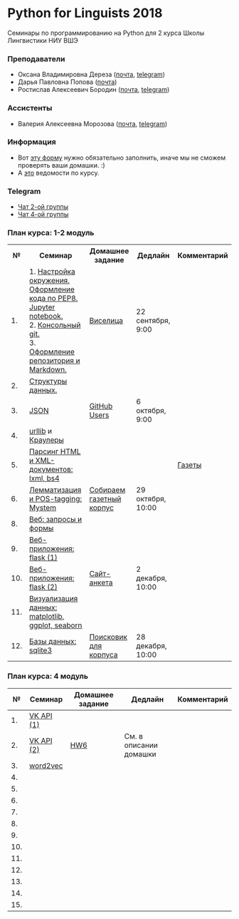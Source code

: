# Python for Linguists 2018

Семинары по программированию на Python для 2 курса Школы Лингвистики НИУ ВШЭ
### Преподаватели
* Оксана Владимировна Дереза ([почта](mailto:oksana.dereza@gmail.com), [telegram](https://t.me/ancatmara))
* Дарья Павловна Попова ([почта](mailto:daschapopowa@gmail.com))
* Ростислав Алексеевич Бородин ([почта](mailto:roctbb@gmail.com), [telegram](https://t.me/roctbb))

### Ассистенты
* Валерия Алексеевна Морозова ([почта](mailto:tito_alba@mail.ru), [telegram](https://t.me/eternal_phobia))

### Информация
* Вот [эту форму](https://goo.gl/forms/WAVZWtjpyoRDcgm22) нужно обязательно заполнить, иначе мы не сможем проверять ваши домашки. :)
* А [это](https://docs.google.com/spreadsheets/d/1MRWqsqtRnsgMb5c2ywL1LKUlDvpD8G0EzG05cPQ7jc4/edit?usp=sharing) ведомости по курсу.

### Telegram
* [Чат 2-ой группы](https://t.me/joinchat/ADMP3VFYTP7EoizUYT2frg)
* [Чат 4-ой группы](https://t.me/joinchat/BSwQA0nY3ueMOZ8gFhe-kQ)


### План курса: 1-2 модуль
<table>
  <tr>
    <th>№</th>
    <th>Семинар</th>
    <th>Домашнее задание</th>
    <th>Дедлайн</th>
    <th>Комментарий</th>
  </tr>
  <tr>
    <td>1.</td>
    <td>1. <a href="https://github.com/ancatmara/learnpython2018/blob/master/Lessons/Markdown%20%D0%B8%20git/1.%20Intro.ipynb">Настройка окружения. Оформление кода по PEP8. Jupyter notebook.</a> <br>
      2. <a href="https://github.com/ancatmara/learnpython2018/blob/master/Lessons/Markdown%20%D0%B8%20git/cmd%20cheatsheet.md">Консольный git.</a><br>
      3. <a href="https://github.com/ancatmara/learnpython2018/blob/master/Lessons/Markdown%20%D0%B8%20git/Markdown.md">Оформление репозитория и Markdown.</a></td>
    <td><a href="./Homeworks/HW1.md">Виселица</a></td>
    <td>22 сентября, 9:00</td>
    <td></td>
  </tr>
    <tr>
    <td>2.</td>
      <td><a href="https://github.com/ancatmara/learnpython2018/blob/master/Lessons/%D0%A1%D1%82%D1%80%D1%83%D0%BA%D1%82%D1%83%D1%80%D1%8B%20%D0%B4%D0%B0%D0%BD%D0%BD%D1%8B%D1%85/2.%20%D0%A1%D1%82%D1%80%D1%83%D0%BA%D1%82%D1%83%D1%80%D1%8B%20%D0%B4%D0%B0%D0%BD%D0%BD%D1%8B%D1%85.ipynb">Структуры данных.</a></td>
    <td></td>
    <td></td>
    <td></td>
  </tr>
  <tr>
    <td>3.</td>
    <td><a href="https://github.com/ancatmara/learnpython2018/blob/master/Lessons/JSON/3.%20JSON.ipynb">JSON</a></td>
    <td><a href="./Homeworks/HW2.md">GitHub Users</a></td>
    <td>6 октября, 9:00 </td>
    <td></td>
   </tr>
  <tr>
    <td>4.</td>
    <td><a href="https://github.com/ancatmara/learnpython2018/blob/master/Lessons/%D0%9A%D1%80%D0%B0%D1%83%D0%BB%D0%B5%D1%80%D1%8B%20%D0%B8%20%D0%BF%D0%B0%D1%80%D1%81%D0%B8%D0%BD%D0%B3%20%D0%B2%D0%B5%D0%B1-%D0%B4%D0%BE%D0%BA%D1%83%D0%BC%D0%B5%D0%BD%D1%82%D0%BE%D0%B2/4a.%20Urllib.ipynb">urllib</a>
      и <a href="https://github.com/ancatmara/learnpython2018/blob/master/Lessons/%D0%9A%D1%80%D0%B0%D1%83%D0%BB%D0%B5%D1%80%D1%8B%20%D0%B8%20%D0%BF%D0%B0%D1%80%D1%81%D0%B8%D0%BD%D0%B3%20%D0%B2%D0%B5%D0%B1-%D0%B4%D0%BE%D0%BA%D1%83%D0%BC%D0%B5%D0%BD%D1%82%D0%BE%D0%B2/4b.%20%D0%9A%D1%80%D0%B0%D1%83%D0%BB%D0%B5%D1%80%D1%8B.ipynb">Краулеры</a></td>
    <td></td>
    <td></td>
    <td></td>
  </tr>
    <tr>
    <td>5.</td>
    <td><a href="https://github.com/ancatmara/learnpython2018/blob/master/Lessons/%D0%9A%D1%80%D0%B0%D1%83%D0%BB%D0%B5%D1%80%D1%8B%20%D0%B8%20%D0%BF%D0%B0%D1%80%D1%81%D0%B8%D0%BD%D0%B3%20%D0%B2%D0%B5%D0%B1-%D0%B4%D0%BE%D0%BA%D1%83%D0%BC%D0%B5%D0%BD%D1%82%D0%BE%D0%B2/lxml_bs4.ipynb">Парсинг HTML и XML-документов: lxml, bs4</a></td>
    <td></td>
    <td></td>
    <td><a href='https://docs.google.com/spreadsheets/d/1kC9aK4j5PvoPNVY5NY2DY_H1Pbv398RC2LAP6W0z1yQ/edit?usp=sharing'>Газеты</a></td>
  </tr>
   <tr>
    <td>6.</td>
    <td><a href='https://github.com/ancatmara/learnpython2018/blob/master/Lessons/%D0%9C%D0%BE%D1%80%D1%84%D0%BE%D0%BB%D0%BE%D0%B3%D0%B8%D1%87%D0%B5%D1%81%D0%BA%D0%B8%D0%B9%20%D0%B0%D0%BD%D0%B0%D0%BB%D0%B8%D0%B7/6.%20Mystem.md'>Лемматизация и POS-tagging: Mystem</a></td>
    <td><a href='https://github.com/ancatmara/learnpython2018/blob/master/Homeworks/Project.ipynb'>Собираем газетный корпус </a></td>
    <td>29 октября, 10:00</td>
    <td></td>
  </tr>
    <tr>
    <td>8.</td>
    <td><a href="https://github.com/ancatmara/learnpython2018/blob/master/Lessons/%D0%92%D0%B5%D0%B1-%D0%B7%D0%B0%D0%BF%D1%80%D0%BE%D1%81%D1%8B%20%D0%B8%20%D1%84%D0%BE%D1%80%D0%BC%D1%8B/8.%20%D0%97%D0%B0%D0%BF%D1%80%D0%BE%D1%81%D1%8B%20%D0%B8%20%D1%84%D0%BE%D1%80%D0%BC%D1%8B.ipynb">Веб: запросы и формы</a></td>
    <td></td>
    <td></td>
    <td></td>
  </tr>
    <tr>
    <td>9.</td>
    <td><a href="https://github.com/ancatmara/learnpython2018/blob/master/Lessons/Flask/9.%20Flask%20(1).ipynb">Веб-приложения: flask (1)</a></td>
    <td></td>
    <td></td>
    <td></td>
  </tr>
    <tr>
    <td>10.</td>
    <td><a href="https://github.com/ancatmara/learnpython2018/blob/master/Lessons/Flask/10.%20Flask%20(2)%20.ipynb">Веб-приложения: flask (2)</a></td>
    <td><a href="https://github.com/ancatmara/learnpython2018/blob/master/Homeworks/QuestionnaireHW.md"> Сайт-анкета </a></td>
    <td>2 декабря, 10:00</td>
    <td></td>
  </tr>
    <tr>
    <td>11.</td>
    <td><a href="https://github.com/ancatmara/learnpython2018/blob/master/Lessons/Matplotlib/11.%20Matplotlib.ipynb">Визуализация данных: matplotlib, ggplot, seaborn</a></td>
    <td></td>
    <td></td>
    <td></td>
  </tr>
    <tr>
    <td>12.</td>
    <td><a href="https://github.com/ancatmara/learnpython2018/blob/master/Lessons/%D0%91%D0%B0%D0%B7%D1%8B%20%D0%B4%D0%B0%D0%BD%D0%BD%D1%8B%D1%85/12.%20%D0%91%D0%B0%D0%B7%D1%8B%20%D0%B4%D0%B0%D0%BD%D0%BD%D1%8B%D1%85.ipynb">Базы данных: sqlite3</a></td>
      <td><a href="https://github.com/ancatmara/learnpython2018/blob/master/Homeworks/HW5.md">Поисковик для корпуса</a></td>
    <td>28 декабря, 10:00</td>
    <td></td>
  </tr>
</table>


### План курса: 4 модуль
№|Семинар|Домашнее задание|Дедлайн|Комментарий
---|---|---|---|---
1.|[VK API (1)](./Lessons/VK%20API/14.%20VK%20API%20(1).ipynb)|||
2.|[VK API (2)](./Lessons/VK%20API/15.%20VK%20API%20(2).ipynb)|[HW6](./Homeworks/HW6.md)|См. в описании домашки|
3.|[word2vec](./Lessons/Word2vec)|||
4.||||
5.||||
6.||||
7.||||
8.||||
9.||||
10.||||
11.||||
12.||||
13.||||
14.||||
15.||||


